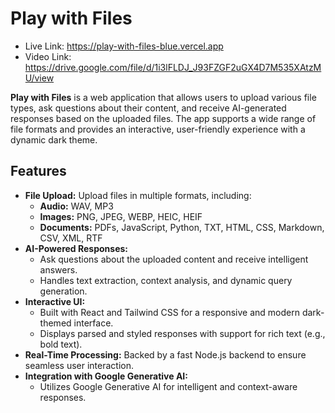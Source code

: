 # Play with Files  
- Live Link: https://play-with-files-blue.vercel.app
- Video Link: https://drive.google.com/file/d/1i3lFLDJ_J93FZGF2uGX4D7M535XAtzMU/view

**Play with Files** is a web application that allows users to upload various file types, ask questions about their content, and receive AI-generated responses based on the uploaded files. The app supports a wide range of file formats and provides an interactive, user-friendly experience with a dynamic dark theme.  

## Features  
- **File Upload:** Upload files in multiple formats, including:  
  - **Audio:** WAV, MP3
  - **Images:** PNG, JPEG, WEBP, HEIC, HEIF  
  - **Documents:** PDFs, JavaScript, Python, TXT, HTML, CSS, Markdown, CSV, XML, RTF  
- **AI-Powered Responses:**  
  - Ask questions about the uploaded content and receive intelligent answers.  
  - Handles text extraction, context analysis, and dynamic query generation.  
- **Interactive UI:**  
  - Built with React and Tailwind CSS for a responsive and modern dark-themed interface.  
  - Displays parsed and styled responses with support for rich text (e.g., bold text).  
- **Real-Time Processing:** Backed by a fast Node.js backend to ensure seamless user interaction.  
- **Integration with Google Generative AI:**  
  - Utilizes Google Generative AI for intelligent and context-aware responses. 
